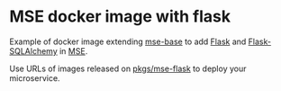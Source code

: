 # MSE docker image with flask

Example of docker image extending [mse-base](https://github.com/Cosmian/mse-docker-base) to add [Flask](https://flask.palletsprojects.com/en/2.2.x/) and [Flask-SQLAlchemy](https://flask-sqlalchemy.palletsprojects.com/en/3.0.x/) in [MSE](https://cosmian.com/microservice-encryption/).

Use URLs of images released on [pkgs/mse-flask](https://github.com/Cosmian/mse-docker-flask/pkgs/container/mse-flask) to deploy your microservice.

